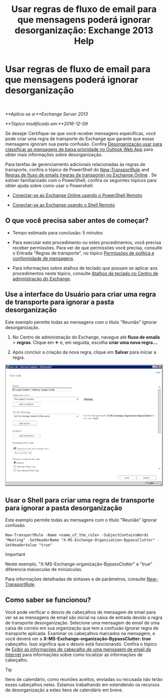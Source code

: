 ﻿---
title: 'Usar regras de fluxo de email para que mensagens poderá ignorar desorganização: Exchange 2013 Help'
TOCTitle: Usar regras de fluxo de email para que mensagens poderá ignorar desorganização
ms:assetid: 58e413f0-aa27-4307-bffd-4df03090a15e
ms:mtpsurl: https://technet.microsoft.com/pt-br/library/Dn896639(v=EXCHG.150)
ms:contentKeyID: 64374720
ms.date: 05/22/2018
mtps_version: v=EXCHG.150
ms.translationtype: MT
---

# Usar regras de fluxo de email para que mensagens poderá ignorar desorganização

 

_**Aplica-se a:**Exchange Server 2013_

_**Tópico modificado em:**2016-12-09_

Se desejar Certifique-se que você receber mensagens específicas, você pode criar uma regra de transporte do Exchange que garante que essas mensagens ignoram sua pasta confusão. Confira [Desorganização usar para classificar as mensagens de baixa prioridade no Outlook Web App](https://go.microsoft.com/fwlink/p/?linkid=528411) para obter mais informações sobre desorganização.

Para tarefas de gerenciamento adicionais relacionadas às regras de transporte, confira o tópico de PowerShell do [New-TransportRule](https://technet.microsoft.com/pt-br/library/bb125138\(v=exchg.150\)) and [Regras de fluxo de emails (regras de transporte) no Exchange Online](https://technet.microsoft.com/pt-br/library/jj919238\(v=exchg.150\)) . Se estiver familiarizado com o PowerShell, confira os seguintes tópicos para obter ajuda sobre como usar o Powershell:

  - [Conectar-se ao Exchange Online usando o PowerShell Remoto](https://technet.microsoft.com/pt-br/library/jj984289\(v=exchg.150\))

  - [Conectar-se ao Exchange usando o Shell Remoto](https://technet.microsoft.com/pt-br/library/dd335083\(v=exchg.150\))

## O que você precisa saber antes de começar?

  - Tempo estimado para conclusão: 5 minutos

  - Para executar este procedimento ou estes procedimentos, você precisa receber permissões. Para ver de que permissões você precisa, consulte o Entrada "Regras de transporte", no tópico [Permissões de política e conformidade de mensagens](messaging-policy-and-compliance-permissions-exchange-2013-help.md).

  - Para informações sobre atalhos de teclado que possam se aplicar aos procedimentos neste tópico, consulte [Atalhos de teclado no Centro de administração do Exchange](keyboard-shortcuts-in-the-exchange-admin-center-exchange-online-protection-help.md).

## Use a interface do Usuário para criar uma regra de transporte para ignorar a pasta desorganização

Este exemplo permite todas as mensagens com o título "Reunião" Ignorar desorganização.

1.  No Centro de administração do Exchange, navegue até **fluxo de emails** \> **regras**. Clique em ![Ícone Adicionar](images/JJ218640.c1e75329-d6d7-4073-a27d-498590bbb558(EXCHG.150).gif "Ícone Adicionar") e, em seguida, escolha **criar uma nova regra...**.

2.  Após concluir a criação da nova regra, clique em **Salvar** para iniciar a regra.

![Exemplo de arte: Se o assunto contiver reunião, ignore o email secundário](images/Dn896639.75957aa4-4b2a-4142-92ff-07f8ccc64d82(EXCHG.150).png "Exemplo de arte: Se o assunto contiver reunião, ignore o email secundário")

## Usar o Shell para criar uma regra de transporte para ignorar a pasta desorganização

Este exemplo permite todas as mensagens com o título "Reunião" Ignorar confusão.

    New-TransportRule -Name <name_of_the_rule> -SubjectContainsWords "Meeting" -SetHeaderName "X-MS-Exchange-Organization-BypassClutter" -SetHeaderValue "true"


> [!IMPORTANT]
> Neste exemplo, "X-MS-Exchange-organização-BypassClutter" e "true" diferencia maiusculas de minúsculas.



Para informações detalhadas de sintaxes e de parâmetros, consulte [New-TransportRule](https://technet.microsoft.com/pt-br/library/bb125138\(v=exchg.150\)).

## Como saber se funcionou?

Você pode verificar o desvio de cabeçalhos de mensagem de email para ver se as mensagens de email são inicial na caixa de entrada devido a regra de transporte desorganização. Selecione uma mensagem de email de uma caixa de correio em sua organização que tem a confusão Ignorar regra de transporte aplicada. Examinar os cabeçalhos marcados na mensagem, e você deverá ver a **X-MS-Exchange-organização-BypassClutter: true** cabeçalho. Isso significa que o desvio está funcionando. Confira o tópico de [Exibir as informações de cabeçalho de uma mensagem de email da Internet](https://go.microsoft.com/fwlink/p/?linkid=822530) para informações sobre como localizar as informações de cabeçalho.


> [!TIP]
> Itens de calendário, como reuniões aceitos, enviadas ou recusada não terão esses cabeçalhos neles. Estamos trabalhando em estendendo os recursos de desorganização a estes itens de calendário em breve.


